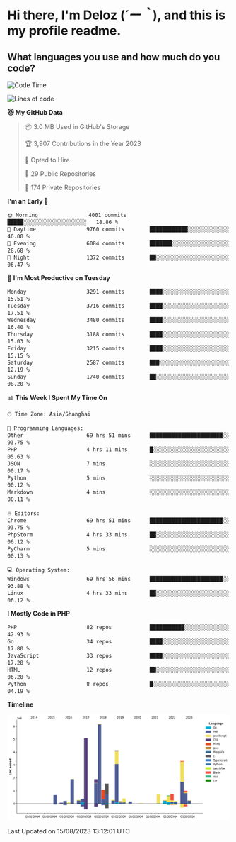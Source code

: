 # **Hi there, I'm Deloz (*´ー｀*), and this is my profile readme.**

## **What languages you use and how much do you code?**

<!--START_SECTION:waka-->
![Code Time](http://img.shields.io/badge/Code%20Time-2%2C149%20hrs%205%20mins-blue)

![Lines of code](https://img.shields.io/badge/From%20Hello%20World%20I%27ve%20Written-31.5%20million%20lines%20of%20code-blue)

**🐱 My GitHub Data** 

> 📦 3.0 MB Used in GitHub's Storage 
 > 
> 🏆 3,907 Contributions in the Year 2023
 > 
> 💼 Opted to Hire
 > 
> 📜 29 Public Repositories 
 > 
> 🔑 174 Private Repositories 
 > 
**I'm an Early 🐤** 

```text
🌞 Morning                4001 commits        █████░░░░░░░░░░░░░░░░░░░░   18.86 % 
🌆 Daytime                9760 commits        ████████████░░░░░░░░░░░░░   46.00 % 
🌃 Evening                6084 commits        ███████░░░░░░░░░░░░░░░░░░   28.68 % 
🌙 Night                  1372 commits        ██░░░░░░░░░░░░░░░░░░░░░░░   06.47 % 
```
📅 **I'm Most Productive on Tuesday** 

```text
Monday                   3291 commits        ████░░░░░░░░░░░░░░░░░░░░░   15.51 % 
Tuesday                  3716 commits        ████░░░░░░░░░░░░░░░░░░░░░   17.51 % 
Wednesday                3480 commits        ████░░░░░░░░░░░░░░░░░░░░░   16.40 % 
Thursday                 3188 commits        ████░░░░░░░░░░░░░░░░░░░░░   15.03 % 
Friday                   3215 commits        ████░░░░░░░░░░░░░░░░░░░░░   15.15 % 
Saturday                 2587 commits        ███░░░░░░░░░░░░░░░░░░░░░░   12.19 % 
Sunday                   1740 commits        ██░░░░░░░░░░░░░░░░░░░░░░░   08.20 % 
```


📊 **This Week I Spent My Time On** 

```text
🕑︎ Time Zone: Asia/Shanghai

💬 Programming Languages: 
Other                    69 hrs 51 mins      ███████████████████████░░   93.75 % 
PHP                      4 hrs 11 mins       █░░░░░░░░░░░░░░░░░░░░░░░░   05.63 % 
JSON                     7 mins              ░░░░░░░░░░░░░░░░░░░░░░░░░   00.17 % 
Python                   5 mins              ░░░░░░░░░░░░░░░░░░░░░░░░░   00.12 % 
Markdown                 4 mins              ░░░░░░░░░░░░░░░░░░░░░░░░░   00.11 % 

🔥 Editors: 
Chrome                   69 hrs 51 mins      ███████████████████████░░   93.75 % 
PhpStorm                 4 hrs 33 mins       ██░░░░░░░░░░░░░░░░░░░░░░░   06.12 % 
PyCharm                  5 mins              ░░░░░░░░░░░░░░░░░░░░░░░░░   00.13 % 

💻 Operating System: 
Windows                  69 hrs 56 mins      ███████████████████████░░   93.88 % 
Linux                    4 hrs 33 mins       ██░░░░░░░░░░░░░░░░░░░░░░░   06.12 % 
```

**I Mostly Code in PHP** 

```text
PHP                      82 repos            ███████████░░░░░░░░░░░░░░   42.93 % 
Go                       34 repos            ████░░░░░░░░░░░░░░░░░░░░░   17.80 % 
JavaScript               33 repos            ████░░░░░░░░░░░░░░░░░░░░░   17.28 % 
HTML                     12 repos            ██░░░░░░░░░░░░░░░░░░░░░░░   06.28 % 
Python                   8 repos             █░░░░░░░░░░░░░░░░░░░░░░░░   04.19 % 
```



**Timeline**

![Lines of Code chart](https://raw.githubusercontent.com/deloz/deloz/main/assets/bar_graph.png)


 Last Updated on 15/08/2023 13:12:01 UTC
<!--END_SECTION:waka-->
